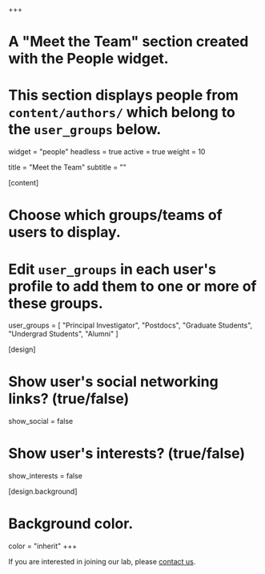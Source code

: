 +++
# A "Meet the Team" section created with the People widget.
# This section displays people from `content/authors/` which belong to the `user_groups` below.

widget = "people"
headless = true
active = true
weight = 10

title = "Meet the Team"
subtitle = ""

[content]
  # Choose which groups/teams of users to display.
  #   Edit `user_groups` in each user's profile to add them to one or more of these groups.
  user_groups = [
  "Principal Investigator",
  "Postdocs",
  "Graduate Students",
  "Undergrad Students",
  "Alumni"
  ]

[design]
  # Show user's social networking links? (true/false)
  show_social = false

  # Show user's interests? (true/false)
  show_interests = false

[design.background]
  # Background color.
  color = "inherit"
+++

If you are interested in joining our lab, please [contact us](/contact/).
